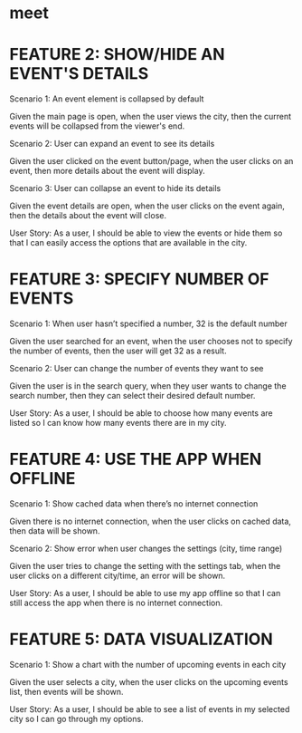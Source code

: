 # meet

# FEATURE 2: SHOW/HIDE AN EVENT'S DETAILS 
<p>Scenario 1: An event element is collapsed by default <br>
<p>Given the main page is open, when the user views the city, then the current events will be collapsed from the viewer's end.<br>
<p>Scenario 2: User can expand an event to see its details<br>
<p>Given the user clicked on the event button/page, when the user clicks on an event, then more details about the event will display.<br>
<p>Scenario 3: User can collapse an event to hide its details<br>
<p>Given the event details are open, when the user clicks on the event again, then the details about the event will close. <br>
<p>User Story: As a user, I should be able to view the events or hide them so that I can easily access the options that are available in the city.<br>


# FEATURE 3: SPECIFY NUMBER OF EVENTS
<p>Scenario 1: When user hasn’t specified a number, 32 is the default number<br>
<p>Given the user searched for an event, when the user chooses not to specify the number of events, then the user will get 32 as a result. <br>
<p>Scenario 2: User can change the number of events they want to see<br>
<p>Given the user is in the search query, when they user wants to change the search number, then they can select their desired default number. <br>
<p>User Story: As a user, I should be able to choose how many events are listed so I can know how many events there are in my city. <br>

# FEATURE 4: USE THE APP WHEN OFFLINE
<p>Scenario 1: Show cached data when there’s no internet connection<br>
<p>Given there is no internet connection, when the user clicks on cached data, then data will be shown. <br>
  
Scenario 2: Show error when user changes the settings (city, time range)<br>
<p>Given the user tries to change the setting with the settings tab, when the user clicks on a different city/time, an error will be shown. <br>
<p>User Story: As a user, I should be able to use my app offline so that I can still access the app when there is no internet connection. <br>

# FEATURE 5: DATA VISUALIZATION

<p>Scenario 1: Show a chart with the number of upcoming events in each city<br>
<p>Given the user selects a city, when the user clicks on the upcoming events list, then events will be shown. <br>
<p>User Story: As a user, I should be able to see a list of events in my selected city so I can go through my options.<br>
